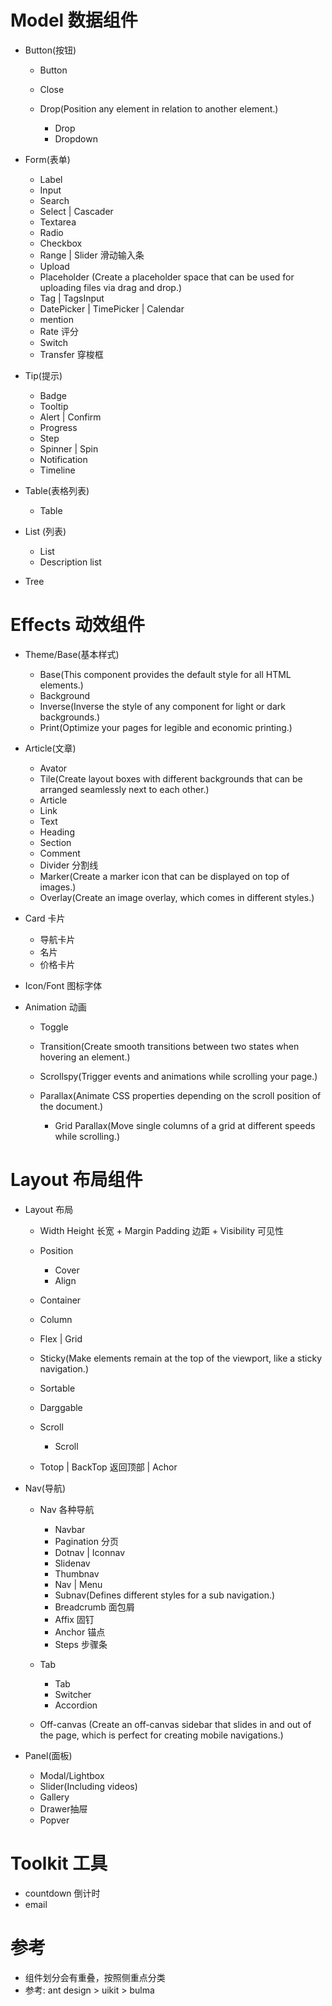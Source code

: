 # Model 数据组件

- Button(按钮)

  - Button
  - Close
  - Drop(Position any element in relation to another element.)

    - Drop
    - Dropdown

- Form(表单)

  - Label
  - Input
  - Search
  - Select | Cascader
  - Textarea
  - Radio
  - Checkbox
  - Range | Slider 滑动输入条
  - Upload
  - Placeholder (Create a placeholder space that can be used for uploading files via drag and drop.)
  - Tag | TagsInput
  - DatePicker | TimePicker | Calendar
  - mention
  - Rate 评分
  - Switch
  - Transfer 穿梭框

- Tip(提示)

  - Badge
  - Tooltip
  - Alert | Confirm
  - Progress
  - Step
  - Spinner | Spin
  - Notification
  - Timeline

- Table(表格列表)

  - Table

- List (列表)

  - List
  - Description list

- Tree


# Effects 动效组件

- Theme/Base(基本样式)

  - Base(This component provides the default style for all HTML elements.)
  - Background
  - Inverse(Inverse the style of any component for light or dark backgrounds.)
  - Print(Optimize your pages for legible and economic printing.)

- Article(文章)

  - Avator
  - Tile(Create layout boxes with different backgrounds that can be arranged seamlessly next to each other.)
  - Article
  - Link
  - Text
  - Heading
  - Section
  - Comment
  - Divider 分割线
  - Marker(Create a marker icon that can be displayed on top of images.)
  - Overlay(Create an image overlay, which comes in different styles.)

- Card 卡片

  - 导航卡片
  - 名片
  - 价格卡片

- Icon/Font 图标字体

- Animation 动画

  - Toggle
  - Transition(Create smooth transitions between two states when hovering an element.)
  - Scrollspy(Trigger events and animations while scrolling your page.)
  - Parallax(Animate CSS properties depending on the scroll position of the document.)

    - Grid Parallax(Move single columns of a grid at different speeds while scrolling.)

# Layout 布局组件

- Layout 布局

  - Width Height 长宽 +  Margin Padding 边距 + Visibility 可见性
  - Position

    - Cover
    - Align

  - Container

  - Column

  - Flex | Grid

  - Sticky(Make elements remain at the top of the viewport, like a sticky navigation.)

  - Sortable
  - Darggable
  - Scroll

    - Scroll
  - Totop | BackTop 返回顶部 | Achor

- Nav(导航)

  - Nav 各种导航

    - Navbar
    - Pagination 分页
    - Dotnav | Iconnav
    - Slidenav
    - Thumbnav
    - Nav | Menu
    - Subnav(Defines different styles for a sub navigation.)
    - Breadcrumb 面包屑
    - Affix 固钉
    - Anchor 锚点
    - Steps 步骤条

  - Tab

    - Tab
    - Switcher
    - Accordion

  - Off-canvas (Create an off-canvas sidebar that slides in and out of the page, which is perfect for creating mobile navigations.)

- Panel(面板)

  - Modal/Lightbox
  - Slider(Including videos)
  - Gallery
  - Drawer抽屉
  - Popver 

# Toolkit 工具

- countdown 倒计时
- email

# 参考

- 组件划分会有重叠，按照侧重点分类
- 参考: ant design > uikit > bulma
